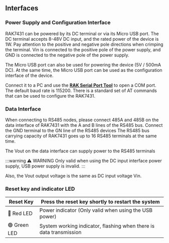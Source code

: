 ## Interfaces

<rk-img
  src="/assets/images/datasheet/rak7431/RAK7431-4.png"
  width="100%"
  figure-number="5"
  caption="RAK7431 bottom panel"
/>

### Power Supply and Configuration Interface

RAK7431 can be powered by its DC terminal or via its Micro USB port. The DC terminal accepts 8-48V DC input, and the rated power of the device is 1W. Pay attention to the positive and negative pole directions when crimping the terminal. Vin is connected to the positive pole of the power supply, and GND is connected to the negative pole of the power supply.

The Micro USB port can also be used for powering the device (5V / 500mA DC). At the same time, the Micro USB port can be used as the configuration interface of the device. 

Connect it to a PC and use the [**RAK Serial Port Tool**](https://downloads.rakwireless.com/en/LoRa/Tools/RAK_SERIAL_PORT_TOOL_V1.2.1.zip) to open a COM port. The default baud rate is 115200. There is a standard set of AT
commands that can be used to configure the RAK7431.

### Data Interface

When connecting to RS485 nodes, please connect 485A and 485B on the data interface of RAK7431 with the A and B lines of the RS485 bus. Connect the GND terminal to the GN line of the RS485 devices The RS485 bus carrying capacity of RAK7431 goes up to 16 RS485 terminals at the same time.

The Vout on the data interface can supply power to the RS485 terminals 

:::warning ⚠️ WARNING
Only valid when using the DC input interface power supply, USB power supply is invalid.
:::

Also, the Vout output voltage is the same as DC input voltage Vin.

<rk-img
  src="/assets/images/datasheet/rak7431/RAK7431-5.png"
  width="100%"
  figure-number="6"
  caption="RAK7431 ModBus connection diagram"
/>

### Reset key and indicator LED

| Reset Key | Press the reset key shortly to restart the system                  |
| --------- | ------------------------------------------------------------------ |
| 🔴 Red LED   | Power indicator (Only valid when using the USB power)              |
| 🟢 Green LED | System working indicator, flashing when there is data transmission |


